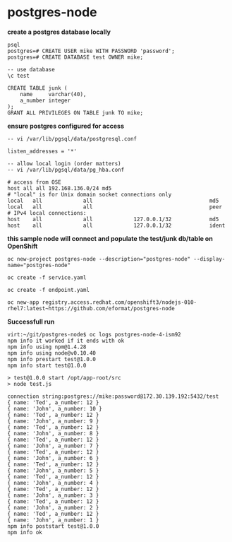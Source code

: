 # postgres-node

**create a postgres database locally**

    psql
    postgres=# CREATE USER mike WITH PASSWORD 'password';
    postgres=# CREATE DATABASE test OWNER mike;

    -- use database
    \c test

    CREATE TABLE junk (
        name     varchar(40),
        a_number integer
    );
    GRANT ALL PRIVILEGES ON TABLE junk TO mike;

**ensure postgres configured for access**

    -- vi /var/lib/pgsql/data/postgresql.conf
    
    listen_addresses = '*'

    -- allow local login (order matters)
    -- vi /var/lib/pgsql/data/pg_hba.conf
    
    # access from OSE
    host all all 192.168.136.0/24 md5
    # "local" is for Unix domain socket connections only
    local   all             all                                     md5
    local   all             all                                     peer
    # IPv4 local connections:
    host    all             all             127.0.0.1/32            md5
    host    all             all             127.0.0.1/32            ident


**this sample node will connect and populate the test/junk db/table on OpenShift**

    oc new-project postgres-node --description="postgres-node" --display-name="postgres-node"

    oc create -f service.yaml

    oc create -f endpoint.yaml

    oc new-app registry.access.redhat.com/openshift3/nodejs-010-rhel7:latest~https://github.com/eformat/postgres-node

**Successfull run**

    virt:~/git/postgres-node$ oc logs postgres-node-4-ism92
    npm info it worked if it ends with ok
    npm info using npm@1.4.28
    npm info using node@v0.10.40
    npm info prestart test@1.0.0
    npm info start test@1.0.0
    
    > test@1.0.0 start /opt/app-root/src
    > node test.js
    
    connection string:postgres://mike:password@172.30.139.192:5432/test
    { name: 'Ted', a_number: 12 }
    { name: 'John', a_number: 10 }
    { name: 'Ted', a_number: 12 }
    { name: 'John', a_number: 9 }
    { name: 'Ted', a_number: 12 }
    { name: 'John', a_number: 8 }
    { name: 'Ted', a_number: 12 }
    { name: 'John', a_number: 7 }
    { name: 'Ted', a_number: 12 }
    { name: 'John', a_number: 6 }
    { name: 'Ted', a_number: 12 }
    { name: 'John', a_number: 5 }
    { name: 'Ted', a_number: 12 }
    { name: 'John', a_number: 4 }
    { name: 'Ted', a_number: 12 }
    { name: 'John', a_number: 3 }
    { name: 'Ted', a_number: 12 }
    { name: 'John', a_number: 2 }
    { name: 'Ted', a_number: 12 }
    { name: 'John', a_number: 1 }
    npm info poststart test@1.0.0
    npm info ok 

